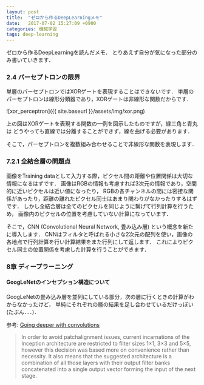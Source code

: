 ```yaml
---
layout: post
title:  "ゼロから作るDeepLearningメモ"
date:   2017-07-02 15:27:09 +0900
categories: 機械学習
tags: deep-learning
---
```

ゼロから作るDeepLearningを読んだメモ．
とりあえず自分が気になった部分のみ書いていきます．


### 2.4 パーセプトロンの限界
単層のパーセプトロンではXORゲートを表現することはできないです．
単層のパーセプトロンは線形分類器であり，XORゲートは非線形な関数だからです．

![xor_perceptron]({{ site.baseurl }}/assets/img/xor.png)

上の図はXORゲートを表現する関数の一例を図示したものですが，緑三角と青丸は
どうやっても直線では分離することができず，線を曲げる必要があります．

そこで，パーセプトロンを複数組み合わせることで非線形な関数を表現します．


### 7.2.1 全結合層の問題点

画像をTraining dataとして入力する際，ピクセル間の距離や位置関係は大切な情報になるはずです．
画像はRGBの情報も考慮すれば3次元の情報であり，空間的に近いピクセルは近い値になったり，
RGBの各チャンネルの間には密接な関係があったり，距離の離れたピクセル同士はあまり関わりがなかったりするはずです．
しかし全結合層は全てのピクセルを同じように繋げて行列計算を行うため，
画像内のピクセルの位置を考慮していない計算になっています．

そこで，CNN (Convolutional Neural Network, 畳み込み層) という概念を新たに導入します．
CNNはフィルタと呼ばれる小さな2次元の配列を使い，画像の各地点で行列計算を行い計算結果をまた行列にして返します．
これによりピクセル同士の位置関係を考慮した計算を行うことができます．


### 8章 ディープラーニング

#### GoogLeNetのインセプション構造について

GoogLeNetの畳み込み層を並列にしている部分，次の層に行くときの計算がわからなかったけど，
単純にそれぞれの層の結果を足し合わせているだけっぽい (たぶん．．．)．

参考: [Going deeper with convolutions](https://arxiv.org/pdf/1409.4842.pdf)

> In order to avoid patchalignment issues, current incarnations of the Inception architecture are restricted to filter sizes 1×1,
> 3×3 and 5×5, however this decision was based more on convenience rather than necessity. It also
> means that the suggested architecture is a combination of all those layers with their output filter
> banks concatenated into a single output vector forming the input of the next stage.


